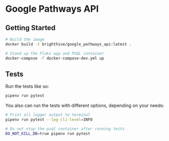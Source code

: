 # Google Pathways API

## Getting Started

```bash
# Build the image
docker build -t brighthive/google_pathways_api:latest .
```

```bash
# Stand up the Flaks app and PSQL container
docker-compose -f docker-compose-dev.yml up
```

## Tests
Run the tests like so:
```bash
pipenv run pytest
```

You also can run the tests with different options, depending on your needs:
```bash
# Print all logger output to terminal
pipenv run pytest --log-cli-level=INFO
```
```bash
# Do not stop the psql container after running tests
DO_NOT_KILL_DB=true pipenv run pytest
```
